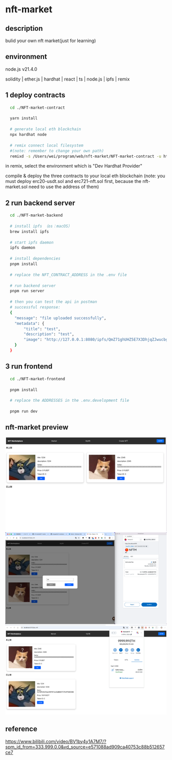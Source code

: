 # nft-market
## description
bulid your own nft market(just for learning)


## environment
node.js v21.4.0

solidity | ether.js | hardhat | react | ts | node.js | ipfs | remix

## 1 deploy contracts
```bash
  cd ./NFT-market-contract

  yarn install

  # generate local eth blockchain
  npx hardhat node

  # remix connect local filesystem
  #(note: remember to change your own path)
  remixd -s /Users/wei/program/web/nft-market/NFT-market-contract -u https://remix.ethereum.org
```

  in remix, select the environment which is "Dev Hardhat Provider"

  compile & deploy the three contracts to your local eth blockchain 
  (note: you must deploy erc20-usdt.sol and erc721-nft.sol first, because the nft-market.sol need to use the address of them)

## 2 run backend server
```bash
  cd ./NFT-market-backend

  # install ipfs （os：macOS）
  brew install ipfs

  # start ipfs daemon
  ipfs daemon

  # install dependencies
  pnpm install

  # replace the NFT_CONTRACT_ADDRESS in the .env file

  # run backend server
  pnpm run server

  # then you can test the api in postman
  # successful response:
  {
    "message": "file uploaded successfully",
    "metadata": {
        "title": "test",
        "description": "test",
        "image": "http://127.0.0.1:8080/ipfs/QmZ71ghUHZ5E7X3DhjqZJwucbgSpCzCT8BeHmyhepkW4Mw/IMG_5014.jpeg"
    }
  }
```

## 3 run frontend
```bash
  cd ./NFT-market-frontend

  pnpm install

  # replace the ADDRESSES in the .env.development file

  pnpm run dev
```

## nft-market preview
![alt text](preview/Snipaste_2024-09-11_13-54-51.png)
![alt text](preview/Snipaste_2024-09-11_13-59-54.png)
![alt text](preview/Snipaste_2024-09-11_14-02-04.png)

## reference
https://www.bilibili.com/video/BV1by4y1A7M7/?spm_id_from=333.999.0.0&vd_source=e571088ad909ca40753c88b512657ce7